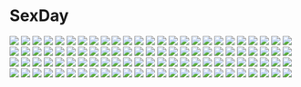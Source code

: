 # SexDay
![](https://konachan.com/image/bb510b9ea0f235ef5a79b5a494bf2d97/Konachan.com%20-%20268216%202girls%20aliasing%20brown_hair%20green_eyes%20kuraue_hinata%20miri_%28ago550421%29%20school_uniform%20short_hair%20signed%20skirt%20twintails%20yama_no_susume%20yukimura_aoi.jpg)
![](https://konachan.com/image/b194dfea3d1e86fd0ee51fa25063f31b/Konachan.com%20-%20181408%20blue_eyes%20dress%20exe336%20long_hair%20orange_hair%20original.jpg)
![](https://konachan.com/jpeg/f5222601a5beb61fe9ca9b6fb3328d75/Konachan.com%20-%20219976%20black_hair%20blue_eyes%20building%20city%20clouds%20drink%20long_hair%20naked_shirt%20netarou%20nopan%20original%20sky%20waifu2x.jpg)
![](https://konachan.com/jpeg/7f8da28299eaf32a8af2eb8f6b958d7e/Konachan.com%20-%20175321%20blush%20long_hair%20pink_hair%20school_uniform%20sesena_yau%20thighhighs%20timepiece_ensemble%20yanagibashi_saori.jpg)
![](https://konachan.com/image/adacc951fc8a1194c56422911d954149/Konachan.com%20-%2050079%20asakura_otome%20da_capo_ii%20school_uniform%20yoshino_sakura.jpg)
![](https://konachan.com/image/4e611dd302264c340c6d85928a5d8e93/Konachan.com%20-%2062942%20flandre_scarlet%20touhou%20vampire.jpg)
![](https://konachan.com/image/030da681e8306017e8cc97af93c3d80c/Konachan.com%20-%2062487%20pani_poni_dash.jpg)
![](https://konachan.com/jpeg/b3b7afd408f23b67e2fcb407aa473bce/Konachan.com%20-%20244030%20hug%20link_%28zelda%29%20male%20otton%20princess_zelda%20tears%20the_legend_of_zelda.jpg)
![](https://konachan.com/image/958f48e45a43ff35b7bca16fcc368196/Konachan.com%20-%2010909%20dreamsoft%20loli%20panties%20tagme%20thighhighs%20tsurugi_hagane%20underwear%20valentine.jpg)
![](https://konachan.com/image/3c201499f56b14e6f28d492db6b870e8/Konachan.com%20-%2065123%20barasuishou%20book%20doll%20eyepatch%20gray_hair%20headdress%20kirakishou%20long_hair%20purple_eyes%20rozen_maiden%20sabamu%20suigintou%20white_hair%20wings%20yellow_eyes.jpg)
![](https://konachan.com/image/1650e8e2ac55279fcb629bea9ab4964d/Konachan.com%20-%20111271%202girls%20blue_eyes%20blue_hair%20koutaro%20pink_eyes%20pink_hair%20school_uniform%20sideboob%20skirt%20thighhighs%20undressing%20yuri.jpg)
![](https://konachan.com/jpeg/0123ca32a41fcc4197ea3adcdafae7d0/Konachan.com%20-%20290802%20animal%20black_hair%20dishwasher1910%20iguro_obanai%20kanroji_mitsuri%20kimetsu_no_yaiba%20long_hair%20male%20nipples%20nude%20pink_hair%20snake.jpg)
![](https://konachan.com/image/a8158b131ae96720187145b971d7e643/Konachan.com%20-%20205057%20blue_eyes%20brown_hair%20green_hair%20group%20hat%20male%20n%20pokemon%20red_eyes%20reshiram%20serain%20shorts%20touko_%28pokemon%29%20wristwear%20zekrom.jpg)
![](https://konachan.com/image/ef059c71ce7398e57adebb6262b05f46/Konachan.com%20-%20192821%20brown_hair%20green_eyes%20ribbons%20school_uniform%20tagme_%28artist%29.jpg)
![](https://konachan.com/image/8d07997b0d9e882ed6e761ffb3d735b0/Konachan.com%20-%20131696%20group%20gumi%20hatsune_miku%20hatsune_mikuo%20ia%20instrument%20kagamine_rin%20kaito%20lily_%28vocaloid%29%20male%20megurine_luka%20meiko%20ousaka_nozomi%20school_uniform%20vocaloid.jpg)
![](https://konachan.com/image/3fdf8e177ff316685871725c2c94e40c/Konachan.com%20-%2078295%20ayakura_juu%20horo%20ookami_to_koushinryou%20white.jpg)
![](https://konachan.com/image/e60522dec8a93bf046a896464cb68e98/Konachan.com%20-%20237356%20aliasing%20aqua_eyes%20dress%20headband%20horns%20kanna_kamui%20kobayashi-san_chi_no_maid_dragon%20loli%20purple_hair%20tagme_%28artist%29%20thighhighs%20twintails%20wings.jpg)
![](https://konachan.com/image/da9703e3945a3fef7785ff6a37eed447/Konachan.com%20-%20245305%20blonde_hair%20bow%20dress%20green_eyes%20hat%20lily_white%20long_hair%20petals%20touhou%20z.o.b.jpg)
![](https://konachan.com/image/91bbb4ce87dc39db8dd8c04aa847ea39/Konachan.com%20-%20197659%202girls%20blonde_hair%20blue_eyes%20breasts%20brown_hair%20cheerleader%20cleavage%20dark_skin%20original%20real_xxiii%20short_hair.jpg)
![](https://konachan.com/image/04b1bbd6ec95296fc5392475a6c687e5/Konachan.com%20-%20305714%20barefoot%20beach%20blush%20bow%20brown_hair%20dress%20kodama_%28koda_mat%29%20original%20ponytail%20school_uniform%20short_hair%20water%20yellow_eyes.jpg)
![](https://konachan.com/image/8bb8ac720d6691151b94648109070a3c/Konachan.com%20-%207017%20gagraphic%20logo%20watermark%20zankuro.jpg)
![](https://konachan.com/jpeg/743c4f13cc45d6d4c40d9496603964fc/Konachan.com%20-%20233003%20aqua_eyes%20beach%20blush%20clouds%20food%20fruit%20glasses%20group%20hat%20loli%20long_hair%20mousoup%20pantyhose%20pink_eyes%20pink_hair%20red_eyes%20sky%20swimsuit%20tie%20water.jpg)
![](https://konachan.com/image/1a5223a35d7052f3beb8502af695aaa6/Konachan.com%20-%2052763%20akiyama_mio%20hirasawa_yui%20k-on%21%20kotobuki_tsumugi%20monochrome%20nabana%20nakano_azusa%20tainaka_ritsu.jpg)
![](https://konachan.com/image/1a6051817520e235ae40e4d406e21f4a/Konachan.com%20-%20271982%20brown_hair%20chinese_clothes%20headdress%20liang_xing%20mercy_%28overwatch%29%20overwatch%20realistic%20short_hair%20staff%20thighhighs%20watermark%20wings%20wristwear.jpg)
![](https://konachan.com/image/be51c10d7b6840db745098679e8b258d/Konachan.com%20-%2069314%202girls%20blonde_hair%20blush%20brown_eyes%20brown_hair%20cherry_blossoms%20clouds%20flowers%20kneehighs%20long_hair%20pantyhose%20petals%20school_uniform%20short_hair%20skirt%20sky.jpg)
![](https://konachan.com/image/574b824630f1289c2a49427042450408/Konachan.com%20-%2028318%20kino%20kino_no_tabi%20kuroboshi_kouhaku.jpg)
![](https://konachan.com/jpeg/8c8cd35f2c4bda2a247ebfe116108c7c/Konachan.com%20-%2052804%20kagamine_rin%20sword%20vocaloid%20weapon.jpg)
![](https://konachan.com/image/ffbebdcd6358559b67f3af392fcf5288/Konachan.com%20-%20291513%20barefoot%20dress%20kagachi_saku%20original%20planet%20white_hair%20yellow_eyes.jpg)
![](https://konachan.com/image/525de980795480c8f4763712e113759b/Konachan.com%20-%2079741%20beach%20bikini%20brown_eyes%20brown_hair%20gun%20original%20swimsuit%20weapon%20wet.jpg)
![](https://konachan.com/image/db01470d917accee39dafa1b853c32cc/Konachan.com%20-%20154790%20boots%20brown_hair%20cape%20flowers%20moon%20petals%20red%20red_eyes%20rose%20ruby_rose%20rwby%20scythe%20skirt%20thtc12345%20watermark%20weapon%20winter.jpg)
![](https://konachan.com/jpeg/b2a946ed2ed15eba007de28cefb4bc3d/Konachan.com%20-%20181707%202girls%20bed%20black_hair%20brown_hair%20flowers_%28game%29%20game_cg%20innocent_grey%20kiss%20kousaka_mayuri%20shirahane_suou%20shoujo_ai%20sleeping%20sugina_miki.jpg)
![](https://konachan.com/jpeg/89b9ed841267b040af915414dce3f56f/Konachan.com%20-%2038726%20bikini%20hayate_no_gotoku%20katsura_hinagiku%20purple%20swimsuit.jpg)
![](https://konachan.com/image/3624a8da0c53eb20f6c9ccaf56ace5f9/Konachan.com%20-%20283491%20anthropomorphism%20blush%20breast_hold%20breasts%20girls_frontline%20long_hair%20nipples%20ooji_romu%20open_shirt%20paizuri%20ponytail%20purple_hair%20red_eyes.jpg)
![](https://konachan.com/jpeg/7d4a4f69fb5f64edb4bc985e2ad3b339/Konachan.com%20-%20181567%2058_%28scbaby%29%20aqua_eyes%20aqua_hair%20hatsune_miku%20headphones%20leaves%20odds_%26_ends_%28vocaloid%29%20twintails%20vocaloid.jpg)
![](https://konachan.com/image/2a0d8e8a932050aaee45dbb98f23d4b1/Konachan.com%20-%20151322%20cake%20food%20glider_%28artist%29%20instrument%20jpeg_artifacts%20kagamine_len%20kagamine_rin%20male%20microphone%20piano%20vocaloid.jpg)
![](https://konachan.com/jpeg/37e0cc2681380ff0100543dc0aff7c46/Konachan.com%20-%20237792%20aqua_hair%20blue_eyes%20donacoo%20hat%20long_hair%20original%20popsicle.jpg)
![](https://konachan.com/image/69eee888e9cd10200ad28325a8a3d5c0/Konachan.com%20-%20296102%20animal%20bird%20book%20braids%20building%20cat%20glasses%20headdress%20maid%20original%20scenic%20school_uniform%20yoshiku_%28oden-usagi%29.jpg)
![](https://konachan.com/image/f5de40aaf5a406c70adf9eb86bc9e2f6/Konachan.com%20-%2063253%20eila_ilmatar_juutilainen%20sanya_v_litvyak%20shimada_fumikane%20strike_witches.jpg)
![](https://konachan.com/jpeg/8e57a27667e568baba7967c59af53e74/Konachan.com%20-%20239967%20apple%20black_hair%20breasts%20eyepatch%20food%20fruit%20fukumenkei_noise%20long_hair%20red_eyes%20ribbons%20tagme_%28artist%29%20tagme_%28character%29%20twintails.jpg)
![](https://konachan.com/image/4134c72e8017b1035025f261683c34ff/Konachan.com%20-%2097069%20blazblue%20litchi_faye_ling.jpg)
![](https://konachan.com/image/7baf2bdb75c685c40d0759a82922daab/Konachan.com%20-%20280534%202girls%20ass%20barefoot%20bed%20blonde_hair%20bra%20breasts%20brown_hair%20cleavage%20fate_%28series%29%20licoco%20long_hair%20panties%20red_eyes%20twintails%20underwear.jpg)
![](https://konachan.com/jpeg/b9f50fd446835a80daa34097d3cf4fe8/Konachan.com%20-%20296258%20afukuro%20car%20hoodie%20horns%20original%20techgirl.jpg)
![](https://konachan.com/image/6b2940c34b851c4de46463e624e32184/Konachan.com%20-%20246887%20blush%20brown_hair%20close%20kono_subarashii_sekai_ni_shukufuku_wo%21%20megumin%20red_eyes%20short_hair%20tomato_%28lsj44867%29%20towel.jpg)
![](https://konachan.com/image/e29de2a98426dd7110193f352cba5e17/Konachan.com%20-%2065225%20blonde_hair%20blue_hair%20demon%20dress%20gray_hair%20group%20koakuma%20long_hair%20maid%20red_eyes%20red_hair%20sayori%20short_hair%20thighhighs%20touhou%20vampire%20wings.jpg)
![](https://konachan.com/image/97e8b7ec98e89d4c521a5e9d4c6168a1/Konachan.com%20-%2078593%20frederica_bernkastel%20nude%20silverwing%20tail%20umineko_no_naku_koro_ni.jpg)
![](https://konachan.com/image/a2cf0b1280593bf21d48262969117724/Konachan.com%20-%2072549%20hatsune_miku%20project_diva%20twintails%20vocaloid%20white.jpg)
![](https://konachan.com/jpeg/ced507e53056746536279f2089cfd653/Konachan.com%20-%20125835%20bloodycat%20blue_eyes%20blue_hair%20blush%20bow%20braids%20chain%20gun%20hat%20horns%20maid%20pantyhose%20parody%20pink_eyes%20pink_hair%20red_eyes%20touhou%20twintails%20weapon%20wings.jpg)
![](https://konachan.com/jpeg/6740fac5583f036812d32f0dea9bef70/Konachan.com%20-%2031208%20game_cg%20lyrical_lyric%20marmalade%20mikeou.jpg)
![](https://konachan.com/image/f20d6a74a0024fec023b66c9ef1b8969/Konachan.com%20-%20227509%20hatsune_miku%20hc%20long_hair%20twintails%20vocaloid.jpg)
![](https://konachan.com/image/2fd63089d09e8db28623ec0f8ff13a70/Konachan.com%20-%2065389%20chii%20chobits%20clamp%20ribbons%20scan%20thighhighs.jpg)
![](https://konachan.com/jpeg/e571a2395730046075bf88abf2c13f34/Konachan.com%20-%20235044%20aliasing%20animal%20barefoot%20black_hair%20cropped%20dress%20fish%20flowers%20instrument%20original%20piano%20short_hair%20summer_dress%20watermark%20white.jpg)
![](https://konachan.com/image/882613a6e4c318e5c61c38280262ad8b/Konachan.com%20-%20205685%20dlsite.com%20elle_sweet%20original%20refeia.jpg)
![](https://konachan.com/jpeg/b9074e26d06cbf355cb349abe401f4a5/Konachan.com%20-%20218274%202girls%20animal%20blue_eyes%20cape%20flowers%20original%20sheep%20short_hair%20skirt%20sumi27%20tree%20white_hair.jpg)
![](https://konachan.com/jpeg/3a7067dc945c8322ed2e9dc9ea43272a/Konachan.com%20-%20303959%20anthropomorphism%20anus%20azur_lane%20breasts%20kyle_%28kairunoburogu%29%20long_hair%20nipples%20pussy%20red_eyes%20thighhighs%20third-party_edit%20twintails%20uncensored%20white.jpg)
![](https://konachan.com/image/5c4779656272f6382cb6e2b8dd82b855/Konachan.com%20-%20303996%20aeolian_%28wlop%29%20animal%20black_hair%20ghostblade%20green_eyes%20long_hair%20nude%20wlop.jpg)
![](https://konachan.com/jpeg/2e061a27c121f91a318fd6e0b7e16f69/Konachan.com%20-%20162717%20grass%20hinamatsuri_touko%20long_hair%20mask%20panties%20purple_eyes%20red_hair%20school_uniform%20thighhighs%20twintails%20underwear.jpg)
![](https://konachan.com/jpeg/d7b4fc06418d8b803510a24483cc515d/Konachan.com%20-%20263443%20ass%20bed%20breasts%20censored%20dark_skin%20fate_grand_order%20fate_%28series%29%20hera_%28hara0742%29%20long_hair%20nude%20penis%20pink_eyes%20purple_hair%20pussy%20pussy_juice%20sex%20wet.jpg)
![](https://konachan.com/image/6dd85632b900f93e84c9a1041d8f9aff/Konachan.com%20-%2024820%20kore_ga_watashi_no_goshujin-sama%20maid%20pochi%20sawatari_izumi%20sawatari_mitsuki.jpg)
![](https://konachan.com/jpeg/514e2c082b637511f5a6aaed8db9f77f/Konachan.com%20-%2015075%20flcl%20gun%20haruhara_haruko%20weapon.jpg)
![](https://konachan.com/image/d2fc05439717cf9a718949278977af0a/Konachan.com%20-%20248077%202girls%20aqua_eyes%20bandage%20breasts%20brown_hair%20gloves%20gray_hair%20headdress%20horns%20loli%20long_hair%20necklace%20red_eyes%20short_hair%20thighhighs%20yetworldview_kaze.jpg)
![](https://konachan.com/jpeg/ff1e5c2ee9f966d3edbf6c8a1395c815/Konachan.com%20-%20232574%20anou_touko%20blonde_hair%20blush%20bow%20bra%20breasts%20cameltoe%20caramel_box%20game_cg%20nipples%20norita%20open_shirt%20panties%20purple_eyes%20school_uniform%20skirt%20underwear.jpg)
![](https://konachan.com/jpeg/7a9c3522c2176112cf6056fa841d0f94/Konachan.com%20-%20224237%20hatsune_miku%20long_hair%20magical_mirai_%28vocaloid%29%20rinrin%20twintails%20vocaloid.jpg)
![](https://konachan.com/image/cc9b2bcd9d48e71c48d7ae3093a2e78a/Konachan.com%20-%20157791%20369minmin%20animal%20bird%20forest%20original%20scenic%20tree%20water.jpg)
![](https://konachan.com/image/cf1f3a96e7179ce4d558433d1ca139fa/Konachan.com%20-%2038967%20asahina_mikuru%20chinese_clothes%20chinese_dress%20itou_noiji%20koizumi_itsuki%20kyon%20maid%20male%20nagato_yuki%20suzumiya_haruhi%20suzumiya_haruhi_no_yuutsu.jpg)
![](https://konachan.com/image/2be6cafe7b9bb915428a578055f26ed0/Konachan.com%20-%20178391%20bai_yemeng%20blue%20blue_eyes%20blue_hair%20cirno%20cosplay%20dress%20fairy%20frozen_%28disney%29%20ribbons%20snow%20touhou%20wings%20wristwear.jpg)
![](https://konachan.com/image/c10967da349ec833f4b2dacf2c0372af/Konachan.com%20-%2042368%20hatsune_miku%20komatsu_eiji%20vocaloid.jpg)
![](https://konachan.com/image/8d21b5d1095e458d853419478c4e1e3f/Konachan.com%20-%2028660%202girls%20blue_eyes%20breasts%20censored%20chu_x_chu%20game_cg%20nipples%20nude%20pussy%20pussy_juice%20spread_legs%20unisonshift.jpg)
![](https://konachan.com/image/5876e71b8a9d05c6715261e1ad2aaaba/Konachan.com%20-%20154554%20animal%20bird%20dress%20green_eyes%20green_hair%20hatsune_miku%20kuchibiru_%28lipblue%29%20vocaloid.jpg)
![](https://konachan.com/image/07855987a9bc2c090e820946b5456a79/Konachan.com%20-%20302514%20chris4708%20hatsune_miku%20instrument%20kagamine_len%20kagamine_rin%20kaito%20kasane_teto%20male%20megurine_luka%20meiko%20violin%20vocaloid%20watermark.jpg)
![](https://konachan.com/jpeg/ac9c65f5acabf28672edbcdcab436453/Konachan.com%20-%20199116%20armor%20bandage%20braids%20dress%20gloves%20logo%20long_hair%20magic%20maredoro%20original%20pixiv_fantasia%20red_eyes%20thighhighs%20watermark%20weapon%20white_hair.jpg)
![](https://konachan.com/image/6a8b5fd9f2fdf8979b6d78180da9074d/Konachan.com%20-%2016430%20tagme.jpg)
![](https://konachan.com/jpeg/ab7c7fdfde3a0c07868a262a01816466/Konachan.com%20-%20187027%20ass%20bakemonogatari%20bloomers%20coffee-kizoku%20gym_uniform%20monogatari_%28series%29%20senjougahara_hitagi.jpg)
![](https://konachan.com/image/3b184c8b765b48792a1031756156184a/Konachan.com%20-%2031882%20ass%20black_hair%20blush%20breasts%20brown_eyes%20censored%20favorite%20game_cg%20happy_margaret%21%20kitanoji_nozomi%20kokonoka%20long_hair%20nipples%20nude%20pussy_juice%20sex.jpg)
![](https://konachan.com/jpeg/e12943f0e1591d2d0b0a29581d92c81b/Konachan.com%20-%20268629%20beach%20brown_hair%20clouds%20mocha_%28cotton%29%20original%20scenic%20short_hair%20shorts%20signed%20sky%20sunset%20water.jpg)
![](https://konachan.com/jpeg/93876b797e21c01cf5e108db2ab9827c/Konachan.com%20-%20164625%20animal_ears%20bunnygirl%20mondaiji_tachi_ga_isekai_kara_kuru_sou_desu_yo%3F%20transparent%20vector%20wristwear.jpg)
![](https://konachan.com/image/6e6bbc90254b10f45cbe60356b00b136/Konachan.com%20-%2062310%20animal%20cat%20kousaka_junpei%20mameshiba%20mizuno_kaede%20nyamsas%20nyan_koi%21%20sumiyoshi_kanako.jpg)
![](https://konachan.com/image/6c418243b3897e522b351c3ac2912df7/Konachan.com%20-%20280830%20breasts%20butterfly%20dress%20fan%20hat%20moriyama_bird%20pink_eyes%20pink_hair%20saigyouji_yuyuko%20short_hair%20touhou.jpg)
![](https://konachan.com/jpeg/e436696d57ca940555334408cfbf919b/Konachan.com%20-%20304731%20anthropomorphism%20azur_lane%20blush%20breasts%20close%20enterprise_%28azur_lane%29%20erect_nipples%20hat%20long_hair%20purple_eyes%20takuroo%20white_hair.jpg)
![](https://konachan.com/image/f484f2f474f13c4c8e0f89ecae486f67/Konachan.com%20-%20118295%20halloween%20original.jpg)
![](https://konachan.com/image/fbd40d94e75dac6c2086282ae3e30bb7/Konachan.com%20-%20256397%20angela_balzac%20aqua_eyes%20ass%20bed%20blonde_hair%20blush%20bodysuit%20breasts%20elbow_gloves%20erect_nipples%20garter%20gloves%20long_hair%20mujirou%20pussy.jpg)
![](https://konachan.com/jpeg/7fa2c14a1def42fbd9544d4a81fffa4c/Konachan.com%20-%20275045%202girls%20ass%20azur_lane%20barefoot%20bed%20blush%20bunny_ears%20gray_hair%20loli%20long_hair%20navel%20no_bra%20open_shirt%20red_eyes%20shirt%20signed%20thighhighs%20twintails%20wink.jpg)
![](https://konachan.com/image/a7637ea2e5cc553877cc170b1c5c3bc6/Konachan.com%20-%20117454%20blonde_hair%20bow%20breasts%20misako%20nipples%20purple_eyes%20topless%20touhou%20white%20yakumo_yukari.jpg)
![](https://konachan.com/image/b68c0eabf52f42f33d9ea647512ebdbf/Konachan.com%20-%2057793%20hatsune_miku%20kagamine_rin%20koi_wa_sensou_%28vocaloid%29%20megurine_luka%20meiko%20rinko_%28pixiv304549%29%20vocaloid.jpg)
![](https://konachan.com/image/564510374796f66754f5d98e02ea681d/Konachan.com%20-%2054858%20canaan%20canaan_%28character%29%20oosawa_maria.jpg)
![](https://konachan.com/jpeg/70d0d7cd136cbf2e7480175acd43563f/Konachan.com%20-%2091169%20alcot%20blue_hair%20ezekiel%20game_cg%20hisatake%20long_hair%20osananajimi_wa_daitouryou%20purple_eyes%20topless%20twintails%20wet.jpg)
![](https://konachan.com/image/60ed2e9252c88bf46aa37dc9656813f0/Konachan.com%20-%2028150%20alice_parade%20breasts%20brown_eyes%20brown_hair%20cum%20game_cg%20hitorimeno_alice%20long_hair%20nipples%20unisonshift.jpg)
![](https://konachan.com/image/7ce4577b65be10c02132093ec4392496/Konachan.com%20-%20115502%20beach%20bikini%20brown_hair%20ilolamai%20swimsuit%20tagme%20twintails.jpg)
![](https://konachan.com/image/d55b996d0fd1bd0a8cc731116eb95f3c/Konachan.com%20-%20139154%20black_lady%20chibiusa%20long_hair%20panties%20pink_hair%20red_eyes%20sailor_moon%20school_uniform%20tagme%20tcb%20twintails%20underwear.jpg)
![](https://konachan.com/image/d11ec26ce08dfd59b481b48c0690f353/Konachan.com%20-%20208370%20b_lack_box%20censored%20chaos%3Bchild%20cum%20fellatio%20glasses%20headphones%20kazuki_hana%20penis%20purple_eyes%20purple_hair%20school_uniform%20short_hair%20thighhighs.jpg)
![](https://konachan.com/jpeg/f5f8b32d7371f58d9344f1fc8d35de6f/Konachan.com%20-%20281513%20aqua_eyes%20ass%20bed%20blush%20brown_hair%20fujima_takuya%20headphones%20long_hair%20nakano_miku%20open_shirt%20pantyhose%20signed%20skirt%20skirt_lift%20undressing%20waifu2x.jpg)
![](https://konachan.com/image/e3cf66c00e88bc4d1aa5a27ac5b80fee/Konachan.com%20-%2023802%20fate_testarossa%20mahou_shoujo_lyrical_nanoha%20takamachi_nanoha.jpg)
![](https://konachan.com/image/fcb0c45efce4b535d2be666780d939a3/Konachan.com%20-%20158698%20blue_eyes%20green_eyes%20onodera%20original%20red_eyes%20school_uniform%20snow.jpg)
![](https://konachan.com/image/6c496e57d7cef2b7f0a3f4720d6b30df/Konachan.com%20-%20106591%20ass%20blonde_hair%20happoubi_jin%20long_hair%20orifushi_mafuyu%20panties%20school_uniform%20skirt%20thighhighs%20third-party_edit%20twintails%20underwear%20upskirt.jpg)
![](https://konachan.com/image/b4d46969f0f3a15bcf00f19409e33ba4/Konachan.com%20-%2044565%20close%20hanato_kobato%20kobato%20vector.jpg)
![](https://konachan.com/jpeg/b1bb874e6d6eeebf7177ce5549debfa7/Konachan.com%20-%20136466%20precure%20shirabe_ako%20suite_precure%20tage_%28meyasubako%29.jpg)
![](https://konachan.com/jpeg/107985fa7af717d2ef4e044e85155095/Konachan.com%20-%20221213%20blonde_hair%20brown_hair%20dress%20flowers%20headdress%20makoji_%28yomogi%29%20male%20original%20rose%20suit%20tie%20vocaloid%20wedding%20wedding_attire.jpg)
![](https://konachan.com/image/721688787cf748ab238c2e2baff121e1/Konachan.com%20-%2035304%20chibi%20kousaka_chihaya%20muririn%20natsuzora_kanata%20yuzusoft.jpg)
![](https://konachan.com/image/c870876db6709cb862230d0a3fd6312a/Konachan.com%20-%20300772%20ak12_%28girls_frontline%29%20anthropomorphism%20ass%20couch%20dress%20garter_belt%20girls_frontline%20long_hair%20ponytail%20purple_eyes%20ru_zhai%20stockings%20white_hair.jpg)
![](https://konachan.com/image/d74c0f2479f8f735e2576cd8b4ec0cb4/Konachan.com%20-%2038986%20final_approach%20maid.jpg)
![](https://konachan.com/jpeg/1573e96dcb18ea9d8528f82b1b289cea/Konachan.com%20-%20254557%20baba_%28baba_seimaijo%29%20blonde_hair%20hat%20long_hair%20matara_okina%20mirror%20touhou%20transparent%20yellow_eyes.jpg)
